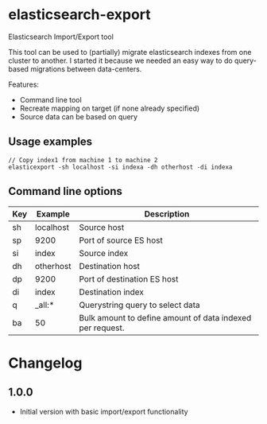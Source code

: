# elasticsearch-export
Elasticsearch Import/Export tool

This tool can be used to (partially) migrate elasticsearch indexes from one cluster to another. I started it because we needed an easy way to do query-based migrations between data-centers.

Features:

- Command line tool
- Recreate mapping on target (if none already specified)
- Source data can be based on query

## Usage examples

````
// Copy index1 from machine 1 to machine 2
elasticexport -sh localhost -si indexa -dh otherhost -di indexa
````

## Command line options

Key|Example|Description
-|-|-
sh|localhost|Source host
sp|9200|Port of source ES host
si|index|Source index
dh|otherhost|Destination host
dp|9200|Port of destination ES host
di|index|Destination index
q|_all:*|Querystring query to select data
ba|50|Bulk amount to define amount of data indexed per request.

# Changelog

## 1.0.0

- Initial version with basic import/export functionality